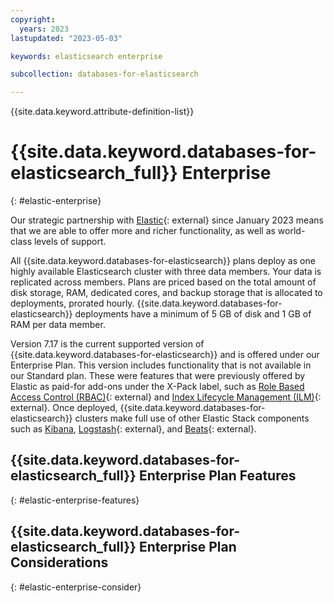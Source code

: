 ```yaml
---
copyright:
  years: 2023
lastupdated: "2023-05-03"

keywords: elasticsearch enterprise

subcollection: databases-for-elasticsearch

---
```


{{site.data.keyword.attribute-definition-list}}

# {{site.data.keyword.databases-for-elasticsearch_full}} Enterprise
{: #elastic-enterprise}

Our strategic partnership with [Elastic](https://www.elastic.co/about/){: external} since January 2023 means that we are able to offer more and richer functionality, as well as world-class levels of support.

All {{site.data.keyword.databases-for-elasticsearch}} plans deploy as one highly available Elasticsearch cluster with three data members. Your data is replicated across members. Plans are priced based on the total amount of disk storage, RAM, dedicated cores, and backup storage that is allocated to deployments, prorated hourly. {{site.data.keyword.databases-for-elasticsearch}} deployments have a minimum of 5 GB of disk and 1 GB of RAM per data member.

Version 7.17 is the current supported version of {{site.data.keyword.databases-for-elasticsearch}} and is offered under our Enterprise Plan. This version includes functionality that is not available in our Standard plan. These were features that were previously offered by Elastic as paid-for add-ons under the X-Pack label, such as [Role Based Access Control (RBAC)](https://www.elastic.co/guide/en/elasticsearch/reference/7.17/es-security-principles.html#security-create-appropriate-users){: external} and [Index Lifecycle Management (ILM)](https://www.elastic.co/guide/en/elasticsearch/reference/7.17/index-lifecycle-management.html){: external}.
Once deployed, {{site.data.keyword.databases-for-elasticsearch}} clusters make full use of other Elastic Stack components such as [Kibana](/docs/databases-for-elasticsearch?topic=databases-for-elasticsearch-getting-started#kibana), [Logstash](https://www.elastic.co/logstash/){: external}, and [Beats](https://www.elastic.co/beats/){: external}.

## {{site.data.keyword.databases-for-elasticsearch_full}} Enterprise Plan Features
{: #elastic-enterprise-features}


## {{site.data.keyword.databases-for-elasticsearch_full}} Enterprise Plan Considerations
{: #elastic-enterprise-consider}
